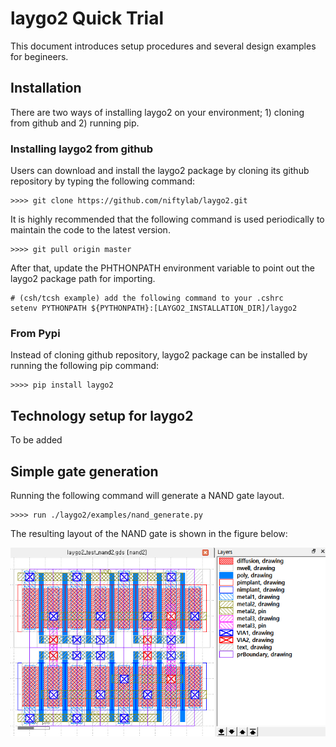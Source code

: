 # laygo2 Quick Trial

This document introduces setup procedures and several design examples for begineers.

<!--
* **[Quick installation and setup](#Quick-Installation-and-Setup)** describes the installation and set up procedure of 
laygo in linux environments.
* **[Technology setup](#Technology-Setup)** illustrates how to set up laygo2 for new technology nodes.
* **[simple-gates](#Simple-Gates)**: introduces layout generators for simple logic gates.
-->

## Installation 

There are two ways of installing laygo2 on your environment; 1) cloning from github and 2) running pip.

### Installing laygo2 from github

Users can download and install the laygo2 package by cloning its github 
repository by typing the following command:

    >>>> git clone https://github.com/niftylab/laygo2.git

It is highly recommended that the following command is used periodically to maintain the code to the latest version.

    >>>> git pull origin master

After that, update the PHTHONPATH environment variable to point out the laygo2 package path for importing.

    # (csh/tcsh example) add the following command to your .cshrc
    setenv PYTHONPATH ${PYTHONPATH}:[LAYGO2_INSTALLATION_DIR]/laygo2

### From Pypi 

Instead of cloning github repository, laygo2 package can be installed by running the following pip command:

    >>>> pip install laygo2

## Technology setup for laygo2

To be added

## Simple gate generation

Running the following command will generate a NAND gate layout.

    >>>> run ./laygo2/examples/nand_generate.py
    
The resulting layout of the NAND gate is shown in the figure below:

![laygo2 nand gate](../assets/img/user_guide_nandgate.png "laygo2 NAND gate layout")
